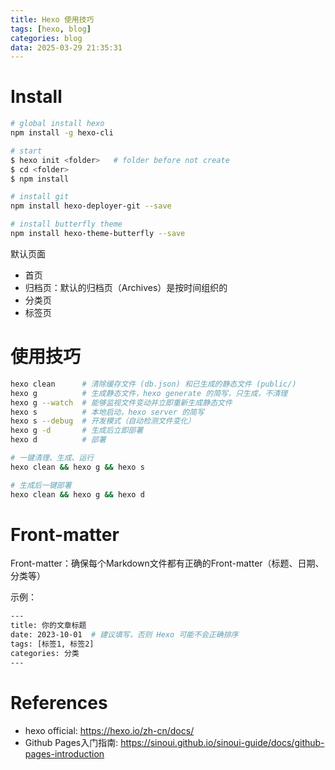 ```yaml
---
title: Hexo 使用技巧
tags: [hexo, blog]
categories: blog
data: 2025-03-29 21:35:31
---
```


<!--
 * @Author: JohnJeep
 * @Date: 2025-03-28 10:19:40
 * @LastEditors: JohnJeep
 * @LastEditTime: 2025-04-03 10:33:35
 * @Description: how to use hexo 
 * Copyright (c) 2025 by John Jeep, All Rights Reserved. 
-->


# Install

```bash
# global install hexo 
npm install -g hexo-cli

# start 
$ hexo init <folder>   # folder before not create
$ cd <folder>
$ npm install

# install git
npm install hexo-deployer-git --save

# install butterfly theme
npm install hexo-theme-butterfly --save
```



默认页面
- 首页
- 归档页：默认的归档页（Archives）是按时间组织的
- 分类页
- 标签页


# 使用技巧

```bash
hexo clean      # 清除缓存文件 (db.json) 和已生成的静态文件 (public/)
hexo g          # 生成静态文件，hexo generate 的简写，只生成，不清理
hexo g --watch  # 能够监视文件变动并立即重新生成静态文件
hexo s          # 本地启动，hexo server 的简写
hexo s --debug  # 开发模式（自动检测文件变化）
hexo g -d       # 生成后立即部署
hexo d          # 部署

# 一键清理、生成、运行
hexo clean && hexo g && hexo s

# 生成后一键部署
hexo clean && hexo g && hexo d
```

# Front-matter

Front-matter：确保每个Markdown文件都有正确的Front-matter（标题、日期、分类等）

示例：
```bash
---
title: 你的文章标题
date: 2023-10-01  # 建议填写，否则 Hexo 可能不会正确排序
tags: [标签1, 标签2]
categories: 分类
---
```

# References

- hexo official: https://hexo.io/zh-cn/docs/
- Github Pages入门指南: https://sinoui.github.io/sinoui-guide/docs/github-pages-introduction